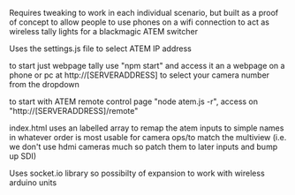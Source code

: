 Requires tweaking to work in each individual scenario, but built as a proof of concept to allow people to use phones on a wifi connection to act as wireless tally lights for a blackmagic ATEM switcher

Uses the settings.js file to select ATEM IP address

to start just webpage tally use "npm start" and access it an a webpage on a phone or pc at http://[SERVERADDRESS] to select your camera number from the dropdown

to start with ATEM remote control page "node atem.js -r", access on "http://[SERVERADDRESS]/remote"

index.html uses an labelled array to remap the atem inputs to simple names in whatever order is most usable for camera ops/to match the multiview (i.e. we don't use hdmi cameras much so patch them to later inputs and bump up SDI)

Uses socket.io library so possibilty of expansion to work with wireless arduino units

